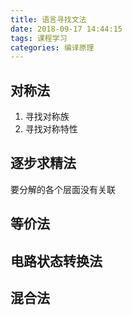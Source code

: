```yaml
---
title: 语言寻找文法
date: 2018-09-17 14:44:15
tags: 课程学习
categories: 编译原理
---
```



## 对称法

1. 寻找对称族
2. 寻找对称特性

## 逐步求精法

要分解的各个层面没有关联

## 等价法

## 电路状态转换法

## 混合法